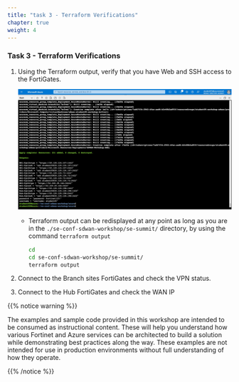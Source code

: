```yaml
---
title: "task 3 - Terraform Verifications"
chapter: true
weight: 4
---
```


### Task 3 - Terraform Verifications

  1. Using the Terraform output, verify that you have Web and SSH access to the FortiGates.

      ![output](https://raw.githubusercontent.com/FortinetSecDevOps/technical-recipe-azure-sdwan/main/images/output.jpg)

      * Terraform output can be redisplayed at any point as long as you are in the `./se-conf-sdwan-workshop/se-summit/` directory, by using the command `terraform output`

        ```sh
        cd
        cd se-conf-sdwan-workshop/se-summit/
        terraform output
        ````

  1. Connect to the Branch sites FortiGates and check the VPN status.
  1. Connect to the Hub FortiGates and check the WAN IP

{{% notice warning %}}
<p style='text-align: left;'>
The examples and sample code provided in this workshop are intended to be consumed as instructional content. These will help you understand how various Fortinet and Azure services can be architected to build a solution while demonstrating best practices along the way. These examples are not intended for use in production environments without full understanding of how they operate.
</p>
{{% /notice %}}